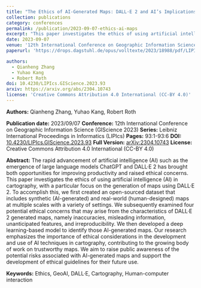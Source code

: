 ```yaml
---
title: "The Ethics of AI-Generated Maps: DALL·E 2 and AI’s Implications for Cartography (Short Paper)"
collection: publications
category: conferences
permalink: /publication/2023-09-07-ethics-ai-maps
excerpt: "This paper investigates the ethics of using artificial intelligence (AI) in cartography, focusing on the generation of maps using DALL·E 2. We created an open-sourced dataset of synthetic (AI-generated) and real-world (human-designed) maps, examined four ethical concerns—namely inaccuracies, misleading information, unanticipated features, and irreproducibility—associated with DALL·E 2 generated maps, and developed a deep learning-based model to identify AI-generated maps. Our work emphasizes the importance of ethical considerations in AI-driven cartography and aims to raise public awareness and support the development of ethical guidelines for AI-generated maps."
date: 2023-09-07
venue: '12th International Conference on Geographic Information Science (GIScience 2023), Leibniz International Proceedings in Informatics (LIPIcs), Volume 277, pp. 93:1-93:6, Schloss Dagstuhl – Leibniz-Zentrum für Informatik'
paperurl: 'https://drops.dagstuhl.de/opus/volltexte/2023/18988/pdf/LIPIcs-GIScience-2023-93.pdf'

authors:
  - Qianheng Zhang
  - Yuhao Kang
  - Robert Roth
doi: 10.4230/LIPIcs.GIScience.2023.93
arxiv: https://arxiv.org/abs/2304.10743
license: 'Creative Commons Attribution 4.0 International (CC-BY 4.0)'
---
```


**Authors:**
Qianheng Zhang, Yuhao Kang, Robert Roth

**Publication date:** 2023/09/07
**Conference:** 12th International Conference on Geographic Information Science (GIScience 2023)
**Series:** Leibniz International Proceedings in Informatics (LIPIcs)
**Pages:** 93:1-93:6
**DOI:** [10.4230/LIPIcs.GIScience.2023.93](https://doi.org/10.4230/LIPIcs.GIScience.2023.93)
**Full Version:** [arXiv:2304.10743](https://arxiv.org/abs/2304.10743)
**License:** Creative Commons Attribution 4.0 International (CC-BY 4.0)

**Abstract:**
The rapid advancement of artificial intelligence (AI) such as the emergence of large language models ChatGPT and DALL·E 2 has brought both opportunities for improving productivity and raised ethical concerns. This paper investigates the ethics of using artificial intelligence (AI) in cartography, with a particular focus on the generation of maps using DALL·E 2. To accomplish this, we first created an open-sourced dataset that includes synthetic (AI-generated) and real-world (human-designed) maps at multiple scales with a variety of settings. We subsequently examined four potential ethical concerns that may arise from the characteristics of DALL·E 2 generated maps, namely inaccuracies, misleading information, unanticipated features, and irreproducibility. We then developed a deep learning-based model to identify those AI-generated maps. Our research emphasizes the importance of ethical considerations in the development and use of AI techniques in cartography, contributing to the growing body of work on trustworthy maps. We aim to raise public awareness of the potential risks associated with AI-generated maps and support the development of ethical guidelines for their future use.

**Keywords:** Ethics, GeoAI, DALL·E, Cartography, Human-computer interaction